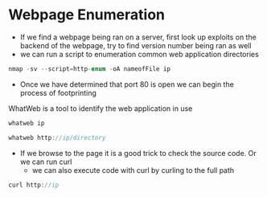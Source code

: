 # Webpage Enumeration

- If we find a webpage being ran on a server, first look up exploits on the backend of the webpage, try to find version number being ran as well
- we can run a script to enumeration common web application directories

```jsx
nmap -sv --script=http-enum -oA nameofFile ip
```

- Once we have determined that port 80 is open we can begin the process of footprinting

WhatWeb is a tool to identify the web application in use

```jsx
whatweb ip

whatweb http://ip/directory
```

- If we browse to the page it is a good trick to check the source code. Or we can run curl
    - we can also execute code with curl by curling to the full path

```jsx
curl http://ip
```
